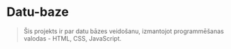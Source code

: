 # Datu-baze
> Šis projekts ir par datu bāzes veidošanu, izmantojot programmēšanas valodas - HTML, CSS, JavaScript.
